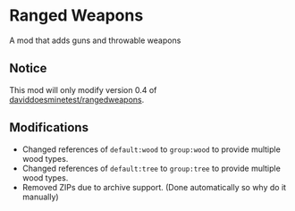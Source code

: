 # Ranged Weapons

A mod that adds guns and throwable weapons

## Notice

This mod will only modify version 0.4 of [daviddoesminetest/rangedweapons](https://github.com/daviddoesminetest/rangedweapons).

## Modifications

* Changed references of `default:wood` to `group:wood` to provide multiple wood types.
* Changed references of `default:tree` to `group:tree` to provide multiple wood types.
* Removed ZIPs due to archive support. (Done automatically so why do it manually)
